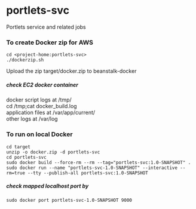 # portlets-svc

Portlets service and related jobs  

### To create Docker zip for AWS

	cd <project-home:portlets-svc>  
	./dockerzip.sh 
Upload the zip target/docker.zip to beanstalk-docker  

##### check EC2 docker container
docker script logs at /tmp/  
	cd /tmp;cat docker_build.log  
application files at /var/app/current/  
other logs at /var/log  

### To run on local Docker

	cd target  
	unzip -o docker.zip -d portlets-svc  
	cd portlets-svc  
	sudo docker build --force-rm --rm --tag="portlets-svc:1.0-SNAPSHOT" .  
	sudo docker run --name "portlets-svc-1.0-SNAPSHOT" --interactive --rm=true --tty --publish-all portlets-svc:1.0-SNAPSHOT  

##### check mapped localhost port by
	sudo docker port portlets-svc-1.0-SNAPSHOT 9000  

